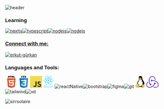 ![header](https://capsule-render.vercel.app/api?type=waving&color=gradient&height=200&section=header&text=Erkut%20Gürkan&fontSize=50&fontAlign=20)

<h3 align="left">Learning</h3>
<p align="left">

<a href="https://nextjs.org/" target="_blank" rel="noreferrer"><img src="https://seeklogo.com/images/N/next-js-icon-logo-EE302D5DBD-seeklogo.com.png" alt="nextjs" width="40" height="40"/><a href="https://www.typescriptlang.org/" target="_blank" rel="noreferrer"><img src="https://seeklogo.com/images/T/typescript-logo-B29A3F462D-seeklogo.com.png" alt="typescript" width="40" height="40"/><a href="https://nodejs.org/en" target="_blank" rel="noreferrer"><img src="https://nodejs.org/static/images/logo.svg" alt="nodejs" width="40" height="40"/><img src="https://upload.wikimedia.org/wikipedia/commons/thumb/c/cf/Angular_full_color_logo.svg/1200px-Angular_full_color_logo.svg.png" alt="nodejs" width="40" height="40"/>



<h3 align="left">Connect with me:</h3>
<p align="left">
<a href="https://linkedin.com/in/erkut-gürkan" target="blank"> <img align="center" src="https://raw.githubusercontent.com/rahuldkjain/github-profile-readme-generator/master/src/images/icons/Social/linked-in-alt.svg" alt="erkut-gürkan" height="30" width="40" /> </a>


<h3 align="left">Languages and Tools:</h3>
<p align="left"><img src="https://raw.githubusercontent.com/devicons/devicon/master/icons/html5/html5-original-wordmark.svg" alt="html5" width="40" height="40"/><img src="https://raw.githubusercontent.com/devicons/devicon/master/icons/css3/css3-original-wordmark.svg" alt="css3" width="40" height="40"/><img src="https://raw.githubusercontent.com/devicons/devicon/master/icons/javascript/javascript-original.svg" alt="javascript" width="40" height="40"/><img src="https://raw.githubusercontent.com/devicons/devicon/master/icons/react/react-original-wordmark.svg" alt="react" width="40" height="40"/><img src="https://devtop.io/wp-content/uploads/2022/10/react-native-1.png" alt="reactNative" width="60" height="40"/><img src="https://upload.wikimedia.org/wikipedia/commons/b/b2/Bootstrap_logo.svg" alt="bootstrap" width="50" height="40"/><img src="https://www.vectorlogo.zone/logos/figma/figma-icon.svg" alt="figma" width="40" height="40"/><img src="https://www.vectorlogo.zone/logos/git-scm/git-scm-icon.svg" alt="git" width="40" height="40"/><img src="https://raw.githubusercontent.com/devicons/devicon/master/icons/linux/linux-original.svg" alt="linux" width="40" height="40"/><img src="https://raw.githubusercontent.com/devicons/devicon/master/icons/redux/redux-original.svg" alt="redux" width="40" height="40"/><img src="https://www.vectorlogo.zone/logos/tailwindcss/tailwindcss-icon.svg" alt="tailwind" width="40" height="40"/><img src="https://seeklogo.com/images/R/react-query-logo-1340EA4CE9-seeklogo.com.png" alt="xd" width="40" height="40"/>
</p>



<p><img align="center" src="https://github-readme-stats.vercel.app/api/top-langs?username=erkutgurkan&show_icons=true&locale=en&layout=compact" alt="sirrsolaire" /></p>

